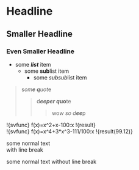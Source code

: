 # Headline
## Smaller Headline
### Even Smaller Headline
- some ***list*** item
  * some **sub**list item
    + some *subsub*list item
> s*om**e q**uot*e
>> d***eeper q*uo**te
>>> wo*w so d**ee***p

!{svfunc} f(x)=x^2+x-100:x !{result}  
!{svfunc} f(x)=x^4+3*x^3-111/100:x !{result(99.12)}

some normal text  
with line break

some normal text 
without line break
